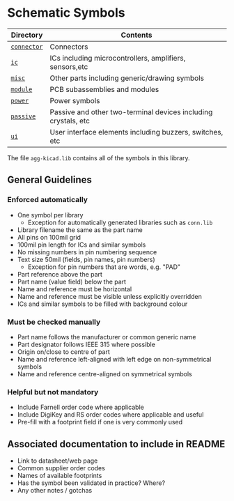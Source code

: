 # Schematic Symbols

Directory                |  Contents
-------------------------|----------
[`connector`](connector) | Connectors
[`ic`](ic)               | ICs including microcontrollers, amplifiers, sensors,etc
[`misc`](misc)           | Other parts including generic/drawing symbols
[`module`](module)       | PCB subassemblies and modules
[`power`](power)         | Power symbols
[`passive`](passive)     | Passive and other two-terminal devices including crystals, etc
[`ui`](ui)               | User interface elements including buzzers, switches, etc


The file `agg-kicad.lib` contains all of the symbols in this library.

## General Guidelines

### Enforced automatically

* One symbol per library
    * Exception for automatically generated libraries such as `conn.lib`
* Library filename the same as the part name
* All pins on 100mil grid
* 100mil pin length for ICs and similar symbols
* No missing numbers in pin numbering sequence
* Text size 50mil (fields, pin names, pin numbers)
    * Exception for pin numbers that are words, e.g. "PAD"
* Part reference above the part
* Part name (value field) below the part
* Name and reference must be horizontal
* Name and reference must be visible unless explicitly overridden
* ICs and similar symbols to be filled with background colour

### Must be checked manually

* Part name follows the manufacturer or common generic name
* Part designator follows IEEE 315 where possible
* Origin on/close to centre of part
* Name and reference left-aligned with left edge on non-symmetrical symbols
* Name and reference centre-aligned on symmetrical symbols

### Helpful but not mandatory

* Include Farnell order code where applicable
* Include DigiKey and RS order codes where applicable and useful
* Pre-fill with a footprint field if one is very commonly used

## Associated documentation to include in README

* Link to datasheet/web page
* Common supplier order codes
* Names of available footprints
* Has the symbol been validated in practice? Where?
* Any other notes / gotchas
